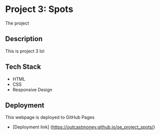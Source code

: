 # Project 3: Spots

The project

## Description 

This is project 3 lol

## Tech Stack

  - HTML
  - CSS
  - Responsive Design

  ## Deployment

  This webpage is deployed to GitHub Pages

  - [Deployment link] (https://outcastmoney.github.io/se_project_spots/)
